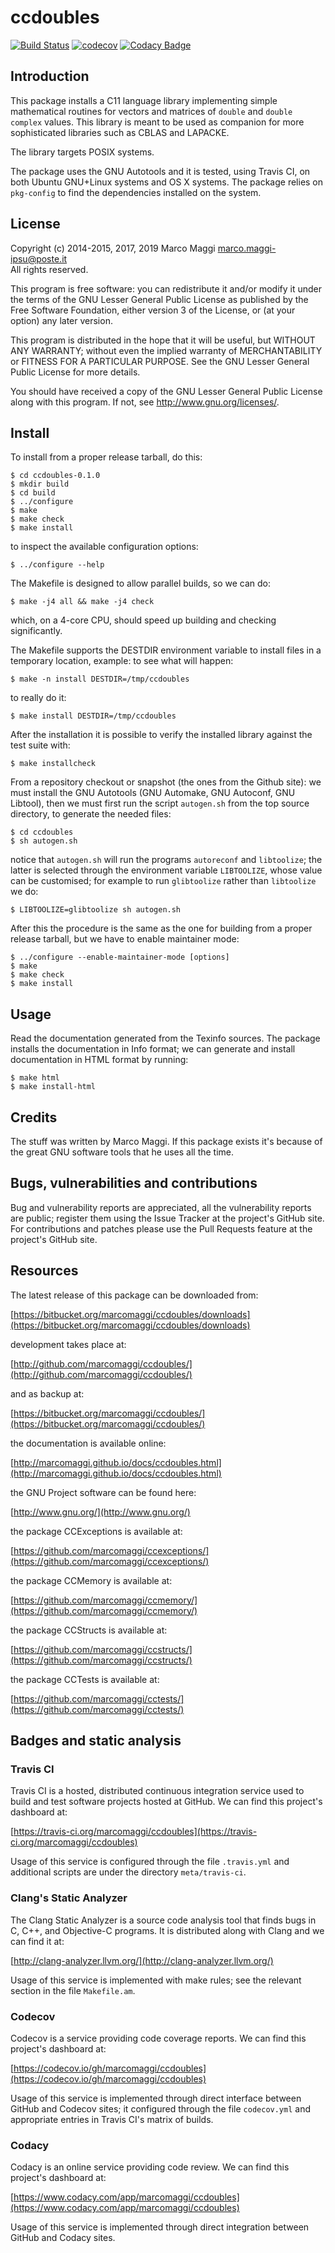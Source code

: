 # ccdoubles

[![Build Status](https://travis-ci.org/marcomaggi/ccdoubles.svg?branch=master)](https://travis-ci.org/marcomaggi/ccdoubles)
[![codecov](https://codecov.io/gh/marcomaggi/ccdoubles/branch/master/graph/badge.svg)](https://codecov.io/gh/marcomaggi/ccdoubles)
[![Codacy Badge](https://api.codacy.com/project/badge/Grade/5efb22a0b14e47b0a5d6b3d07ec53560)](https://www.codacy.com/app/marcomaggi/ccdoubles?utm_source=github.com&amp;utm_medium=referral&amp;utm_content=marcomaggi/ccdoubles&amp;utm_campaign=Badge_Grade)

## Introduction

This  package  installs  a  C11  language  library  implementing  simple
mathematical routines for  vectors and matrices of  `double` and `double
complex` values.  This library is meant to be used as companion for more
sophisticated libraries such as CBLAS and LAPACKE.

The library targets POSIX systems.

The package uses the GNU Autotools and it is tested, using Travis CI, on
both Ubuntu GNU+Linux  systems and OS X systems.  The  package relies on
`pkg-config` to find the dependencies installed on the system.

## License

Copyright (c) 2014-2015, 2017, 2019 Marco Maggi
marco.maggi-ipsu@poste.it<br/>
All rights reserved.

This program is free software: you  can redistribute it and/or modify it
under the terms of the GNU Lesser General Public License as published by
the Free  Software Foundation, either version  3 of the License,  or (at
your option) any later version.

This program  is distributed  in the  hope that it  will be  useful, but
WITHOUT   ANY   WARRANTY;  without   even   the   implied  warranty   of
MERCHANTABILITY or FITNESS FOR A PARTICULAR PURPOSE.  See the GNU Lesser
General Public License for more details.

You should have received a copy of the GNU Lesser General Public License
along with this program.  If not, see <http://www.gnu.org/licenses/>.

## Install

To install from a proper release tarball, do this:

```shell
$ cd ccdoubles-0.1.0
$ mkdir build
$ cd build
$ ../configure
$ make
$ make check
$ make install
```

to inspect the available configuration options:

```shell
$ ../configure --help
```

The Makefile is designed to allow parallel builds, so we can do:

```shell
$ make -j4 all && make -j4 check
```

which,  on  a  4-core  CPU,   should  speed  up  building  and  checking
significantly.

The Makefile supports the DESTDIR  environment variable to install files
in a temporary location, example: to see what will happen:

```shell
$ make -n install DESTDIR=/tmp/ccdoubles
```

to really do it:

```shell
$ make install DESTDIR=/tmp/ccdoubles
```

After the  installation it is  possible to verify the  installed library
against the test suite with:

```shell
$ make installcheck
```

From a repository checkout or snapshot  (the ones from the Github site):
we  must install  the GNU  Autotools  (GNU Automake,  GNU Autoconf,  GNU
Libtool), then  we must first run  the script `autogen.sh` from  the top
source directory, to generate the needed files:

```shell
$ cd ccdoubles
$ sh autogen.sh

```

notice  that  `autogen.sh`  will   run  the  programs  `autoreconf`  and
`libtoolize`; the  latter is  selected through the  environment variable
`LIBTOOLIZE`,  whose  value  can  be  customised;  for  example  to  run
`glibtoolize` rather than `libtoolize` we do:

```shell
$ LIBTOOLIZE=glibtoolize sh autogen.sh
```

After this  the procedure  is the same  as the one  for building  from a
proper release tarball, but we have to enable maintainer mode:

```shell
$ ../configure --enable-maintainer-mode [options]
$ make
$ make check
$ make install
```

## Usage

Read the documentation generated from  the Texinfo sources.  The package
installs the documentation  in Info format; we can  generate and install
documentation in HTML format by running:

```shell
$ make html
$ make install-html
```

## Credits

The  stuff was  written by  Marco Maggi.   If this  package exists  it's
because of the great GNU software tools that he uses all the time.

## Bugs, vulnerabilities and contributions

Bug  and vulnerability  reports are  appreciated, all  the vulnerability
reports  are  public; register  them  using  the  Issue Tracker  at  the
project's GitHub  site.  For  contributions and  patches please  use the
Pull Requests feature at the project's GitHub site.

## Resources

The latest release of this package can be downloaded from:

[https://bitbucket.org/marcomaggi/ccdoubles/downloads](https://bitbucket.org/marcomaggi/ccdoubles/downloads)

development takes place at:

[http://github.com/marcomaggi/ccdoubles/](http://github.com/marcomaggi/ccdoubles/)

and as backup at:

[https://bitbucket.org/marcomaggi/ccdoubles/](https://bitbucket.org/marcomaggi/ccdoubles/)

the documentation is available online:

[http://marcomaggi.github.io/docs/ccdoubles.html](http://marcomaggi.github.io/docs/ccdoubles.html)

the GNU Project software can be found here:

[http://www.gnu.org/](http://www.gnu.org/)

the package CCExceptions is available at:

[https://github.com/marcomaggi/ccexceptions/](https://github.com/marcomaggi/ccexceptions/)

the package CCMemory is available at:

[https://github.com/marcomaggi/ccmemory/](https://github.com/marcomaggi/ccmemory/)

the package CCStructs is available at:

[https://github.com/marcomaggi/ccstructs/](https://github.com/marcomaggi/ccstructs/)

the package CCTests is available at:

[https://github.com/marcomaggi/cctests/](https://github.com/marcomaggi/cctests/)

## Badges and static analysis

### Travis CI

Travis CI is  a hosted, distributed continuous  integration service used
to build and test software projects  hosted at GitHub.  We can find this
project's dashboard at:

[https://travis-ci.org/marcomaggi/ccdoubles](https://travis-ci.org/marcomaggi/ccdoubles)

Usage of this  service is configured through the  file `.travis.yml` and
additional scripts are under the directory `meta/travis-ci`.

### Clang's Static Analyzer

The Clang Static Analyzer is a source code analysis tool that finds bugs
in C, C++, and Objective-C programs.  It is distributed along with Clang
and we can find it at:

[http://clang-analyzer.llvm.org/](http://clang-analyzer.llvm.org/)

Usage of this  service is implemented with make rules;  see the relevant
section in the file `Makefile.am`.

### Codecov

Codecov is a service providing code  coverage reports.  We can find this
project's dashboard at:

[https://codecov.io/gh/marcomaggi/ccdoubles](https://codecov.io/gh/marcomaggi/ccdoubles)

Usage of  this service is  implemented through direct  interface between
GitHub and Codecov  sites; it configured through  the file `codecov.yml`
and appropriate entries in Travis CI's matrix of builds.

### Codacy

Codacy is  an online service  providing code  review.  We can  find this
project's dashboard at:

[https://www.codacy.com/app/marcomaggi/ccdoubles](https://www.codacy.com/app/marcomaggi/ccdoubles)

Usage of this service is  implemented through direct integration between
GitHub and Codacy sites.

